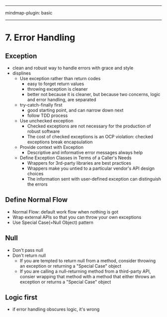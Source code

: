 
---

mindmap-plugin: basic

---

    
# 7. Error Handling
## Exception
- clean and robust way to handle errors with grace and style
- displines
  - Use exception rather than return codes
    - easy to forget return values
    - throwing exception is cleaner
    - better not because it is cleaner, but because two concerns, logic and error handling, are separated
  - try-catch-finally first
    - good starting point, and can narrow down next
    - follow TDD process
  - Use unchecked exception
    - Checked exceptions are not necessary for the production of robust software
    - The cost of checked exceptions is an OCP violation: checked exceptions break encapsulation
  - Provide context with Exception
    - Descriptive and informative error messages always help
  - Define Exception Classes in Terms of a Caller's Needs
    - Wrappers for 3rd-party libraries are best practices
    - Wrappers make you untied to a particular vendor's API design choices
    - The information sent with user-defined exception can distinguish the errors
## Define Normal Flow
- Normal Flow: default work flow when nothing is got
- Wrap external APIs so that you can throw your own exceptions
- Use Special Case(=Null Object) pattern
## Null
- Don't pass null
- Don't return null
  - If you are tempted to return null from a method, consider throwing an exception or returning a "Special Case" object
  - If you are calling a null-returning method from a third-party API, consier wrapping that method with a method that either throws an exception or returns a "Special Case" object
## Logic first
- if error handling obscures logic, it's wrong